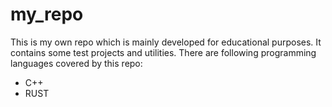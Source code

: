 # my_repo
This is my own repo which is mainly developed for educational purposes. It contains some test projects and utilities.
There are following programming languages covered by this repo:
 * C++
 * RUST 
